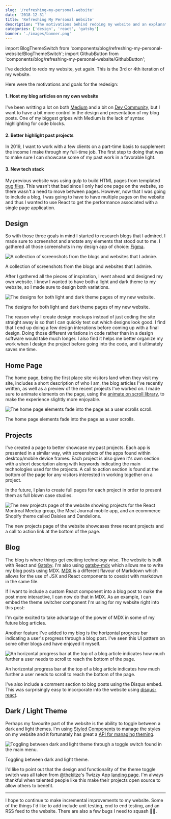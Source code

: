 ```yaml
---
slug: '/refreshing-my-personal-website'
date: '2018-12-31'
title: 'Refreshing My Personal Website'
description: "The motivations behind redoing my website and an explanation of some of the main features i've introduced."
categories: ['design', 'react', 'gatsby']
banner: './images/banner.png'
---
```


import BlogThemeSwitch from 'components/blog/refreshing-my-personal-website/BlogThemeSwitch';
import GithubButton from 'components/blog/refreshing-my-personal-website/GithubButton';

I've decided to redo my website, yet again. This is the 3rd or 4th iteration of my website.

Here were the motivations and goals for the redesign:

#### 1. Host my blog articles on my own website

I've been writting a lot on both [Medium](https://medium.com/@robertcooper_rc) and a bit on [Dev Community](https://dev.to/robertcoopercode), but I want to have a bit more control in the design and presentation of my blog posts. One of my biggest gripes with Medium is the lack of syntax highlighting for code blocks.

#### 2. Better highlight past projects

In 2019, I want to work with a few clients on a part-time basis to supplement the income I make through my full-time job. The first step to doing that was to make sure I can showcase some of my past work in a favorable light.

#### 3. New tech stack

My previous website was using gulp to build HTML pages from templated [pug files](https://pugjs.org/api/getting-started.html). This wasn't that bad since I only had one page on the website, so there wasn't a need to move between pages. However, now that I was going to include a blog, I was going to have to have multiple pages on the website and thus I wanted to use React to get the performance associated with a single page application.

## Design

So with those three goals in mind I started to research blogs that I admired. I made sure to screenshot and anotate any elements that stood out to me. I gathered all those screenshots in my design app of choice: [Figma](https://www.figma.com/).

![A collection of screenshots from the blogs and websites that I admire.](./images/image-1.png)

<span class="caption">A collection of screenshots from the blogs and websites that I admire.</span>

After I gathered all the pieces of inspiration, I went ahead and designed my own website. I knew I wanted to have both a light and dark theme to my website, so I made sure to design both variations.

![The designs for both light and dark theme pages of my new website.](./images/image-2.png)

<span class="caption">The designs for both light and dark theme pages of my new website.</span>

The reason why I create design mockups instead of just coding the site straight away is so that I can quickly test out which designs look good. I find that I end up doing a few design interations before coming up with a final design. Doing those different variations in code rather than in a design software would take much longer. I also find it helps me better organize my work when I design the project before going into the code, and it ultimately saves me time.

## Home Page

The home page, being the first place site visitors land when they visit my site, includes a short description of who I am, the blog articles I've recently written, as well as a preview of the recent projects I've worked on. I made sure to animate elements on the page, using the [animate on scroll library](https://github.com/michalsnik/aos), to make the experience slightly more enjoyable.

![The home page elements fade into the page as a user scrolls scroll.](./images/image-3.gif)

<span class="caption">The home page elements fade into the page as a user scrolls.</span>

## Projects

I've created a page to better showcase my past projects. Each app is presented in a similar way, with screenshots of the apps found within desktop/mobile device frames. Each project is also given it's own section with a short description along with keywords indicating the main technologies used for the projects. A call to action section is found at the bottom of the page for any visitors interested in working together on a project.

In the future, I plan to create full pages for each project in order to present them as full blown case studies.

![The new projects page of the website showing projects for the React Montreal Meetup group, the Meat Journal mobile app, and an ecommerce Shopify theme called Daisies and Dandelions.](./images/image-5.png)

<span class="caption">The new projects page of the website showcases three recent projects and a call to action link at the bottom of the page.</span>

## Blog

The blog is where things get exciting technology wise. The website is built with React and [Gatsby](https://www.gatsbyjs.org/). I'm also using [gatsby-mdx](https://gatsby-mdx.netlify.com/) which allows me to write my blog posts using MDX. [MDX](https://github.com/mdx-js/mdx) is a different flavour of Markdown which allows for the use of JSX and React components to coexist with markdown in the same file.

If I want to include a custom React component into a blog post to make the post more interactive, I can now do that in MDX. As an example, I can embed the theme switcher component I'm using for my website right into this post:

<BlogThemeSwitch />

I'm quite excited to take advantage of the power of MDX in some of my future blog articles.

Another feature I've added to my blog is the horizontal progress bar indicating a user's progress through a blog post. I've seen this UI pattern on some other blogs and have enjoyed it myself.

![An horizontal progress bar at the top of a blog article indicates how much further a user needs to scroll to reach the bottom of the page.](./images/image-6.gif)

<span class="caption">An horizontal progress bar at the top of a blog article indicates how much further a user needs to scroll to reach the bottom of the page.</span>

I've also include a comment section to blog posts using the Disqus embed. This was surprisingly easy to incorporate into the website using [disqus-react](https://github.com/disqus/disqus-react).

## Dark / Light Theme

Perhaps my favourite part of the website is the ability to toggle between a dark and light themes. I'm using [Styled Components](https://www.styled-components.com/) to manage the styles on my website and it fortunately has great a [API for managing theming](https://www.styled-components.com/docs/advanced#theming).

![Toggling between dark and light theme through a toggle switch found in the main menu.](./images/image-7.gif)

<span class="caption">Toggling between dark and light theme.</span>

I'd like to point out that the design and functionality of the theme toggle switch was all taken from [@thekitze](https://twitter.com/thekitze)'s Twizzy App [landing page](https://twizzy.app/). I'm always thankful when talented people like this make their projects open source to allow others to benefit.

---

I hope to continue to make incremental improvements to my website. Some of the things I'd like to add include unit testing, end to end testing, and an RSS feed to the website. There are also a few bugs I need to squash 👞🐜.

<GithubButton />
